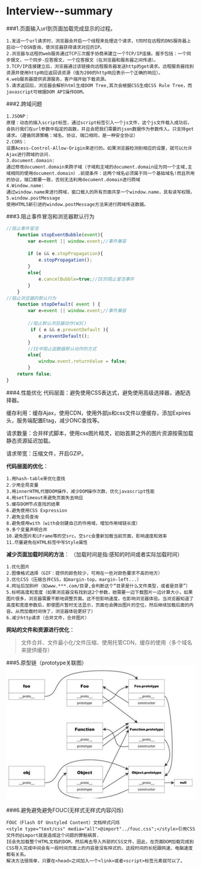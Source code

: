 # Interview--summary
###1.页面输入url到页面加载完成显示的过程。

    1.发送一个url请求时，浏览器会开启一个线程来处理这个请求，t同时在远程的DNS服务器上启动一个DSN查询，使浏览器获得请求对应的IP。
    2.浏览器与远程的web服务通过TCP三次握手协商来建立一个TCP/IP连接。握手包括：一个同步报文，一个同步-应答报文，一个应答报文（在浏览器和服务器之间传递）。
    3.TCP/IP连接建立后，浏览器通过该链接向远程服务器发送http的get请求。远程服务器找到资源并使用http响应返回该资源（值为200的http响应表示一个正确的响应）。
    4.web服务器提供资源服务，客户端开始下载资源。
    5.请求返回后，浏览器会解析html生成DOM Tree,其次会根据CSS生成CSS Rule Tree，而javascript可根据DOM API操作DOM。

###2.跨域问题

    1.JSONP：
    原理：动态的插入script标签，通过script标签引入一个js文件，这个js文件载入成功后，会执行我们在url参数中指定的函数，并且会把我们需要的json数据作为参数传入。只支持get请求。（遵循同源策略：域名、协议、端口相同，是一种安全协议）
    2.CORS：
    设置Acess-Control-Allow-Origin来进行的。如果浏览器检测到相应的设置，就可以允许Ajax进行跨域的访问.
    3.document.domain:
    通过修改document.domain来跨子域（子域和主域的document.domain设为同一个主域,主域相同的使用document.domain）.前提条件：这两个域名必须属于同一个基础域名!而且所用的协议，端口都要一致，否则无法利用document.domain进行跨域
    4.Window.name:
    通过window.name来进行跨域，窗口载入的所有页面共享一个window.name，具有读写权限。
    5.window.postMessage
    使用HTML5新引进的window.postMessage方法来进行跨域传送数据。
    
###3.阻止事件冒泡和浏览器默认行为
```javascript
//阻止事件冒泡
    function stopEventBubble(event){
        var e=event || window.event;//事件兼容

        if (e && e.stopPropagation){
            e.stopPropagation();    
        }
        else{
            e.cancelBubble=true;//IE的阻止冒泡事件
        }
    }
//阻止浏览器的默认行为 
    function stopDefault( event ) { 
        var e=event || window.event;//事件兼容
        
        //阻止默认浏览器动作(W3C) 
         if ( e && e.preventDefault ){
            e.preventDefault(); 
        }
        //IE中阻止函数器默认动作的方式 
        else{
            window.event.returnValue = false; 
        }
    return false; 
}
```
###4.性能优化
代码层面：避免使用CSS表达式，避免使用高级选择器，通配选择器。

缓存利用：缓存Ajax，使用CDN，使用外部js和css文件以便缓存，添加Expires头，服务端配置Etag，减少DNC查找等。

请求数量：合并样式脚本，使用css图片精灵，初始首屏之外的图片资源按需加载静态资源延迟加载。

请求带宽：压缩文件，开启GZIP。

**代码层面的优化**：
>   
    1.用hash-table来优化查找
    2.少用全局变量
    3.用innerHTML代替DOM操作，减少DOM操作次数，优化javascript性能
    4.用setTimeout来避免页面失去响应
    5.缓存DOM节点查找的结果
    6.避免使用CSS Expression
    7.避免全局查询
    8.避免使用with（with会创建自己的作用域，增加作用域链长度）
    9.多个变量声明合并
    10.避免图片和iFrame等的空src。空src会重新加载当前页面，影响速度和效率
    11.尽量避免在HTML标签中写Style属性
    
**减少页面加载时间的方法**：
（加载时间是指:感知的时间或者实际加载时间）
>   
    1.优化图片
    2.图像格式选择（GIF：提供的颜色较少，可用在一些对颜色要求不高的地方）
    3.优化CSS（压缩合并CSS，如margin-top，margin-left...）
    4.网址后加斜杆（如www.***.com/目录,会判断这个“目录是什么文件类型，或者是目录”）
    5.标明高度和宽度（如果浏览器没有找到这2个参数，她需要一边下载图片一边计算大小，如果图片很多，浏览器需要不断地调整页面。这不但影响速度，也影响浏览器体验。当浏览器知道了高度和宽度参数后，即使图片暂时无法显示，页面也会腾出图片的空位，然后继续加载后面的内容。从而加载时间快了，浏览器体验更好了）
    6.减少http请求（合并文件，合并图片）

**网站的文件和资源进行优化**：
>   文件合并、文件最小化/文件压缩、使用托管CDN，缓存的使用（多个域名来提供缓存）

###5.原型链（prototype关联图）
![image](https://github.com/WLinYu/Interview--summary/blob/master/prototype.jpg)

###6.避免避免避免FOUC(无样式无样式内容闪烁)

    FOUC（Flash Of Unstyled Content）文档样式闪烁
    <style type="text/css" media="all">@import"../fouc.css";</style>引用CSS文件的@import就是造成这个问题的罪魁祸首.
    IE会先加载整个HTML文档的DOM，然后再去导入外部的CSS文件，因此，在页面DOM加载完成到CSS导入完成中间会有一段时间页面上的内容是没有样式的，这段时间的长短跟网速、电脑速度都有关系。
    解决方法很简单，只要在<head>之间加入一个<link>或者<script>标签元素就可以了。

